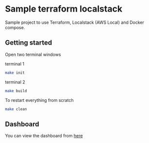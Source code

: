# Sample terraform localstack

Sample project to use Terraform, Localstack (AWS Local) and Docker compose.

## Getting started

Open two terminal windows

terminal 1

```bash
make init
```

terminal 2

```bash
make build
```

To restart everything from scratch

```bash
make clean 
```

## Dashboard

You can view the dashboard from [here](http://localhost:8000/#!/infra)
